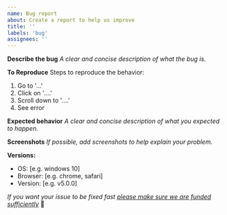 ```yaml
---
name: Bug report
about: Create a report to help us improve
title: ''
labels: 'bug'
assignees: ''
---
```


**Describe the bug**
_A clear and concise description of what the bug is._

**To Reproduce**
Steps to reproduce the behavior:
1. Go to '...'
2. Click on '....'
3. Scroll down to '....'
4. See error

**Expected behavior**
_A clear and concise description of what you expected to happen._

**Screenshots**
_If possible, add screenshots to help explain your problem._

**Versions:**
 - OS: [e.g. windows 10]
 - Browser: [e.g. chrome, safari]
 - Version: [e.g. v5.0.0]


_If you want your issue to be fixed fast [please make sure we are funded sufficiently](https://opencollective.com/visjs)_ :pray:
